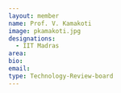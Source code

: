 ```yaml
---
layout: member
name: Prof. V. Kamakoti
image: pkamakoti.jpg
designations: 
  - IIT Madras
area:
bio:
email:
type: Technology-Review-board
---
```

